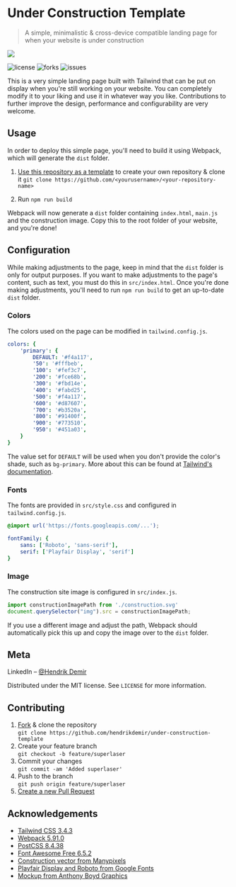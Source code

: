 # Under Construction Template
> A simple, minimalistic & cross-device compatible landing page for when your website is under construction

<img src="https://github.com/hendrikdemir/under-construction-template/blob/master/demo.jpg"/>

![license](https://img.shields.io/github/license/hendrikdemir/under-construction-template)
![forks](https://img.shields.io/github/forks/hendrikdemir/under-construction-template)
![issues](https://img.shields.io/github/issues/hendrikdemir/under-construction-template)

This is a very simple landing page built with Tailwind that can be put on display when you're still working on your website. You can completely modify it to your liking and use it in whatever way you like. Contributions to further improve the design, performance and configurability are very welcome.

## Usage

In order to deploy this simple page, you'll need to build it using Webpack, which will generate the `dist` folder.

1. [Use this repository as a template](https://github.com/new?template_name=under-construction-template&template_owner=hendrikdemir) to create your own repository & clone it `git clone https://github.com/<yourusername>/<your-repository-name>`

2. Run `npm run build`

Webpack will now generate a `dist` folder containing `index.html`, `main.js` and the construction image. Copy this to the root folder of your website, and you're done!

## Configuration

While making adjustments to the page, keep in mind that the `dist` folder is only for output purposes. If you want to make adjustments to the page's content, such as text, you must do this in `src/index.html`. Once you're done making adjustments, you'll need to run `npm run build` to get an up-to-date `dist` folder.

### Colors

The colors used on the page can be modified in `tailwind.config.js`.

```yml
colors: {
    'primary': {
        DEFAULT: '#f4a117',
        '50': '#fffbeb',
        '100': '#fef3c7',
        '200': '#fce68b',
        '300': '#fbd14e',
        '400': '#fabd25',
        '500': '#f4a117',
        '600': '#d87607',
        '700': '#b3520a',
        '800': '#91400f',
        '900': '#773510',
        '950': '#451a03',
    }
}
```

The value set for `DEFAULT` will be used when you don't provide the color's shade, such as `bg-primary`. More about this can be found at [Tailwind's documentation](https://tailwindcss.com/docs/configuration).

### Fonts

The fonts are provided in `src/style.css` and configured in `tailwind.config.js`.

```css
@import url('https://fonts.googleapis.com/...');
```

```yml
fontFamily: {
    sans: ['Roboto', 'sans-serif'],
    serif: ['Playfair Display', 'serif']
}
```

### Image

The construction site image is configured in `src/index.js`.

```js
import constructionImagePath from './construction.svg'
document.querySelector("img").src = constructionImagePath;
```

If you use a different image and adjust the path, Webpack should automatically pick this up and copy the image over to the `dist` folder.

## Meta

LinkedIn – [@Hendrik Demir](https://www.linkedin.com/in/hendrik-demir/)

Distributed under the MIT license. See ``LICENSE`` for more information.

## Contributing

1. [Fork](https://github.com/hendrikdemir/under-construction-template/fork) & clone the repository  
`git clone https://github.com/hendrikdemir/under-construction-template`
2. Create your feature branch  
`git checkout -b feature/superlaser`
3. Commit your changes  
`git commit -am 'Added superlaser'`
4. Push to the branch  
`git push origin feature/superlaser`
5. [Create a new Pull Request](https://github.com/hendrikdemir/under-construction-template/compare)

## Acknowledgements
- [Tailwind CSS 3.4.3](https://tailwindcss.com)
- [Webpack 5.91.0](https://webpack.js.org)
- [PostCSS 8.4.38](https://postcss.org)
- [Font Awesome Free 6.5.2](https://fontawesome.com)
- [Construction vector from Manypixels](https://www.manypixels.co/)
- [Playfair Display and Roboto from Google Fonts](https://fonts.google.com)
- [Mockup from Anthony Boyd Graphics](https://www.anthonyboyd.graphics/mockups/front-view-iphone-x-and-macbook-pro-mockup/)